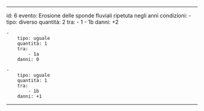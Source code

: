 ---

id: 6
evento: Erosione delle sponde fluviali ripetuta negli anni
condizioni: 
    - 
        tipo: diverso
        quantità: 2
        tra: 
            - 1
            - 1b
        danni: +2
    
    - 
        tipo: uguale
        quantità: 1
        tra: 
            - 1a
        danni: 0

    - 
        tipo: uguale
        quantità: 1
        tra: 
            - 1b
        danni: +1

---
